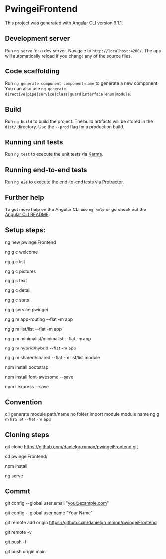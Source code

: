 # PwingeiFrontend

This project was generated with [Angular CLI](https://github.com/angular/angular-cli) version 9.1.1.

## Development server

Run `ng serve` for a dev server. Navigate to `http://localhost:4200/`. The app will automatically reload if you change any of the source files.

## Code scaffolding

Run `ng generate component component-name` to generate a new component. You can also use `ng generate directive|pipe|service|class|guard|interface|enum|module`.

## Build

Run `ng build` to build the project. The build artifacts will be stored in the `dist/` directory. Use the `--prod` flag for a production build.

## Running unit tests

Run `ng test` to execute the unit tests via [Karma](https://karma-runner.github.io).

## Running end-to-end tests

Run `ng e2e` to execute the end-to-end tests via [Protractor](http://www.protractortest.org/).

## Further help

To get more help on the Angular CLI use `ng help` or go check out the [Angular CLI README](https://github.com/angular/angular-cli/blob/master/README.md).

## Setup steps:

ng new pwingeiFrontend

ng g c welcome

ng g c list

ng g c pictures

ng g c text

ng g c detail

ng g c stats

ng g service pwingei

ng g m app-routing --flat -m app

ng g m list/list --flat -m app

ng g m minimalist/minimalist --flat -m app

ng g m hybrid/hybrid --flat -m app

ng g m shared/shared --flat -m list/list.module

npm install bootstrap

npm install font-awesome --save

npm i express --save

## Convention

cli  generate  module  path/name  no folder  import module  module name
ng   g         m       list/list  --flat     -m             app

## Cloning steps

git clone https://github.com/danielgrummon/pwingeiFrontend.git

cd pwingeiFrontend/

npm install

ng serve

## Commit

git config --global user.email "you@example.com"

git config --global user.name "Your Name"

git remote add origin https://github.com/danielgrummon/pwingeiFrontend

git remote -v

git push -f

git push origin main